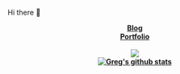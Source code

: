 Hi there 👋

<center>
  
[<b>Blog</b>](https://medium.com/@gsurma)
<br>
[<b>Portfolio<b>](https://gsurma.github.io)
<br>
<br>
![](https://komarev.com/ghpvc/?username=your-github-username)
 <br>
[![Greg's github stats](https://github-readme-stats.vercel.app/api?username=gsurma&hide=commits,prs,issues,contribs)](https://github.com/anuraghazra/github-readme-stats)
</center>
